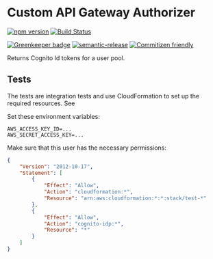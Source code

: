 # Custom API Gateway Authorizer

[![npm version](https://img.shields.io/npm/v/@nrfcloud/create-token.svg)](https://www.npmjs.com/package/@nrfcloud/create-token)
[![Build Status](https://travis-ci.org/nRFCloud/create-token.svg?branch=master)](https://travis-ci.org/nRFCloud/create-token)
<!-- [![Test Coverage](https://api.codeclimate.com/v1/badges/e94dc6b5b7c7a13829e8/test_coverage)](https://codeclimate.com/github/nRFCloud/create-token/test_coverage) -->  
[![Greenkeeper badge](https://badges.greenkeeper.io/nrfcloud/create-token.svg)](https://greenkeeper.io/)
[![semantic-release](https://img.shields.io/badge/%20%20%F0%9F%93%A6%F0%9F%9A%80-semantic--release-e10079.svg)](https://github.com/semantic-release/semantic-release)
[![Commitizen friendly](https://img.shields.io/badge/commitizen-friendly-brightgreen.svg)](http://commitizen.github.io/cz-cli/)  
<!-- [![DeepScan Grade](https://deepscan.io/api/projects/1770/branches/7588/badge/grade.svg)](https://deepscan.io/dashboard/#view=project&pid=1770&bid=7588) -->
<!-- [![Known Vulnerabilities](https://snyk.io/test/github/nrfcloud/create-token/badge.svg?targetFile=package.json)](https://snyk.io/test/github/nrfcloud/create-token?targetFile=package.json) -->
<!-- [![Maintainability](https://api.codeclimate.com/v1/badges/e94dc6b5b7c7a13829e8/maintainability)](https://codeclimate.com/github/nRFCloud/create-token/maintainability) -->

Returns Cognito Id tokens for a user pool.

## Tests

The tests are integration tests and use CloudFormation to set up
the required resources. See 

Set these environment variables:

    AWS_ACCESS_KEY_ID=...
    AWS_SECRET_ACCESS_KEY=...

Make sure that this user has the necessary permissions:

```json
{
    "Version": "2012-10-17",
    "Statement": [
        {
            "Effect": "Allow",
            "Action": "cloudformation:*",
            "Resource": "arn:aws:cloudformation:*:*:stack/test-*"
        },
        {
            "Effect": "Allow",
            "Action": "cognito-idp:*",
            "Resource": "*"
        }
    ]
}
```
